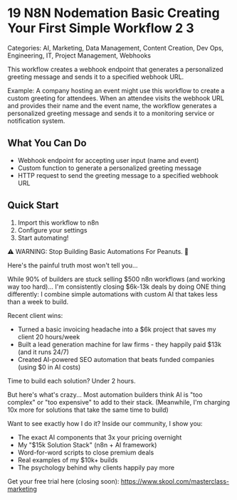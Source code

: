 # 19 N8N Nodemation Basic Creating Your First Simple Workflow 2 3

Categories: AI, Marketing, Data Management, Content Creation, Dev Ops, Engineering, IT, Project Management, Webhooks

This workflow creates a webhook endpoint that generates a personalized greeting message and sends it to a specified webhook URL.

Example: A company hosting an event might use this workflow to create a custom greeting for attendees. When an attendee visits the webhook URL and provides their name and the event name, the workflow generates a personalized greeting message and sends it to a monitoring service or notification system.

## What You Can Do
- Webhook endpoint for accepting user input (name and event)
- Custom function to generate a personalized greeting message
- HTTP request to send the greeting message to a specified webhook URL

## Quick Start
1. Import this workflow to n8n
2. Configure your settings
3. Start automating!

⚠️ WARNING: Stop Building Basic Automations For Peanuts. 🚫

Here's the painful truth most won't tell you...

While 90% of builders are stuck selling $500 n8n workflows (and working way too hard)...
I'm consistently closing $6k-13k deals by doing ONE thing differently:
I combine simple automations with custom AI that takes less than a week to build.

Recent client wins:
* Turned a basic invoicing headache into a $6k project that saves my client 20 hours/week
* Built a lead generation machine for law firms - they happily paid $13k (and it runs 24/7)
* Created AI-powered SEO automation that beats funded companies (using $0 in AI costs)

Time to build each solution? Under 2 hours.

But here's what's crazy...
Most automation builders think AI is "too complex" or "too expensive" to add to their stack.
(Meanwhile, I'm charging 10x more for solutions that take the same time to build)

Want to see exactly how I do it?
Inside our community, I show you:
* The exact AI components that 3x your pricing overnight
* My "$15k Solution Stack" (n8n + AI framework)
* Word-for-word scripts to close premium deals
* Real examples of my $10k+ builds
* The psychology behind why clients happily pay more

Get your free trial here (closing soon): https://www.skool.com/masterclass-marketing
